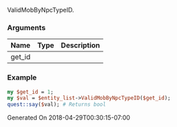 ValidMobByNpcTypeID.
### Arguments
**Name**|**Type**|**Description**
:---|:---|:---
get_id||

### Example

```perl
my $get_id = 1;
my $val = $entity_list->ValidMobByNpcTypeID($get_id);
quest::say($val); # Returns bool
```


Generated On 2018-04-29T00:30:15-07:00